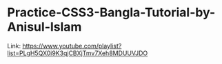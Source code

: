 # Practice-CSS3-Bangla-Tutorial-by-Anisul-Islam
Link: https://www.youtube.com/playlist?list=PLgH5QX0i9K3qjCBXjTmv7Xeh8MDUUVJDO
